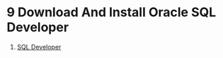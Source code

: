 # 9 Download And Install Oracle SQL Developer

1. [SQL Developer](https://www.oracle.com/in/database/sqldeveloper/)
